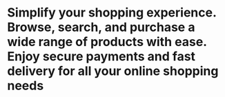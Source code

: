 # Simplify your shopping experience. Browse, search, and purchase a wide range of products with ease. Enjoy secure payments and fast delivery for all your online shopping needs